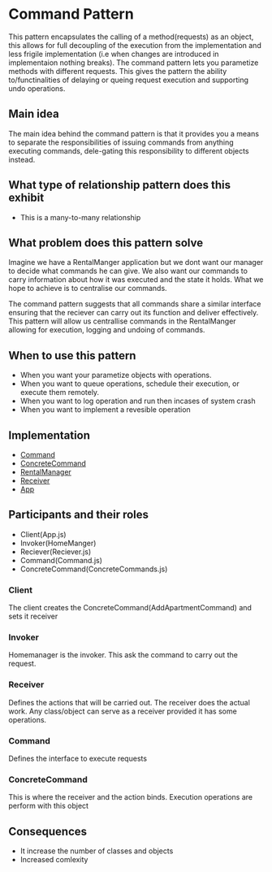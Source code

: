 # Command Pattern

This pattern encapsulates the calling of a method(requests) as an object, this allows for full decoupling of the execution from the implementation and less frigile implementation (i.e when changes are introduced in implementaion nothing breaks). The command pattern lets you parametize methods with different requests. This gives the pattern the ability to/functinalities of delaying or queing request execution and supporting undo operations. 


## Main idea
The main idea behind the command pattern is that it provides you a means to separate the responsibilities of issuing commands from anything executing commands, dele-gating this responsibility to different objects instead.

## What type of relationship pattern does this exhibit
- This is a many-to-many relationship

## What problem does this pattern solve
Imagine we have a RentalManger application but we dont want our manager to decide what commands he can give. We also want our commands to carry information about how it was executed and the state it holds. What we hope to achieve is to centralise our commands.

The command pattern suggests that all commands share a similar interface ensuring that the reciever can carry out its function and deliver effectively. This pattern will allow us centrallise commands in the RentalManger allowing for execution, logging and undoing of commands.

## When to use this pattern
- When you want your parametize objects with operations.
- When you want to queue operations, schedule their execution, or execute them remotely.
- When you want to log operation and run then incases of system crash
- When you want to implement a revesible operation

## Implementation
- [Command](./Command.js)
- [ConcreteCommand](./ConcreteCommands.js)
- [RentalManager](./ConcreteCommands.js)
- [Receiver](./Receiver.js)
- [App](./App.js)

## Participants and their roles
- Client(App.js)
- Invoker(HomeManger)
- Reciever(Reciever.js)
- Command(Command.js)
- ConcreteCommand(ConcreteCommands.js)

### Client
The client creates the ConcreteCommand(AddApartmentCommand) and sets it receiver

### Invoker
Homemanager is the invoker. This ask the command to carry out the request.

### Receiver
Defines the actions that will be carried out. The receiver does the actual work. Any class/object can serve as a receiver provided it has some operations.

### Command
Defines the interface to execute requests

### ConcreteCommand
This is where the receiver and the action binds. Execution operations are perform with this object


## Consequences
- It increase the number of classes and objects
- Increased comlexity
